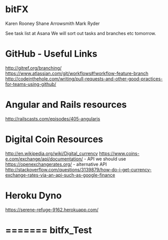 
bitFX
=====

Karen Rooney
Shane Arrowsmith
Mark Ryder

See task list at Asana
We will sort out tasks and branches etc tomorrow.

GitHub - Useful Links
=====================

http://gitref.org/branching/
https://www.atlassian.com/git/workflows#!workflow-feature-branch
http://codeinthehole.com/writing/pull-requests-and-other-good-practices-for-teams-using-github/

Angular and Rails resources
============================
http://railscasts.com/episodes/405-angularjs

Digital Coin Resources
=======================
http://en.wikipedia.org/wiki/Digital_currency
https://www.coins-e.com/exchange/api/documentation/ - API we should use
https://openexchangerates.org/    - alternative API
http://stackoverflow.com/questions/3139879/how-do-i-get-currency-exchange-rates-via-an-api-such-as-google-finance

Heroku Dyno
=============
https://serene-refuge-9162.herokuapp.com/

=======
bitfx_Test
==========

